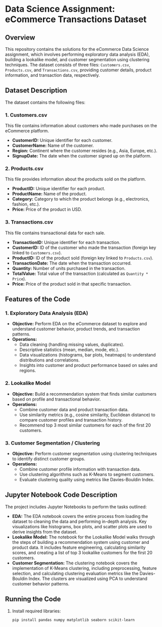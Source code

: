 # Data Science Assignment: eCommerce Transactions Dataset

## Overview
This repository contains the solutions for the eCommerce Data Science assignment, which involves performing exploratory data analysis (EDA), building a lookalike model, and customer segmentation using clustering techniques. The dataset consists of three files: `Customers.csv`, `Products.csv`, and `Transactions.csv`, providing customer details, product information, and transaction data, respectively.

## Dataset Description

The dataset contains the following files:

### 1. **Customers.csv**  
This file contains information about customers who made purchases on the eCommerce platform.
- **CustomerID:** Unique identifier for each customer.
- **CustomerName:** Name of the customer.
- **Region:** Continent where the customer resides (e.g., Asia, Europe, etc.).
- **SignupDate:** The date when the customer signed up on the platform.

### 2. **Products.csv**  
This file provides information about the products sold on the platform.
- **ProductID:** Unique identifier for each product.
- **ProductName:** Name of the product.
- **Category:** Category to which the product belongs (e.g., electronics, fashion, etc.).
- **Price:** Price of the product in USD.

### 3. **Transactions.csv**  
This file contains transactional data for each sale.
- **TransactionID:** Unique identifier for each transaction.
- **CustomerID:** ID of the customer who made the transaction (foreign key linked to `Customers.csv`).
- **ProductID:** ID of the product sold (foreign key linked to `Products.csv`).
- **TransactionDate:** The date when the transaction occurred.
- **Quantity:** Number of units purchased in the transaction.
- **TotalValue:** Total value of the transaction (calculated as `Quantity * Price`).
- **Price:** Price of the product sold in that specific transaction.

## Features of the Code

### 1. **Exploratory Data Analysis (EDA)**
   - **Objective:** Perform EDA on the eCommerce dataset to explore and understand customer behavior, product trends, and transaction patterns.
   - **Operations:**
     - Data cleaning (handling missing values, duplicates).
     - Descriptive statistics (mean, median, mode, etc.).
     - Data visualizations (histograms, bar plots, heatmaps) to understand distributions and correlations.
     - Insights into customer and product performance based on sales and regions.

### 2. **Lookalike Model**
   - **Objective:** Build a recommendation system that finds similar customers based on profile and transactional behavior.
   - **Operations:**
     - Combine customer data and product transaction data.
     - Use similarity metrics (e.g., cosine similarity, Euclidean distance) to compare customer profiles and transaction history.
     - Recommend top 3 most similar customers for each of the first 20 customers.

### 3. **Customer Segmentation / Clustering**
   - **Objective:** Perform customer segmentation using clustering techniques to identify distinct customer groups.
   - **Operations:**
     - Combine customer profile information with transaction data.
     - Use clustering algorithms such as K-Means to segment customers.
     - Evaluate clustering quality using metrics like Davies-Bouldin Index.

## Jupyter Notebook Code Description

The project includes Jupyter Notebooks to perform the tasks outlined:

- **EDA:** The EDA notebook covers the entire process from loading the dataset to cleaning the data and performing in-depth analysis. Key visualizations like histograms, box plots, and scatter plots are used to derive insights from the dataset.
- **Lookalike Model:** The notebook for the Lookalike Model walks through the steps of building a recommendation system using customer and product data. It includes feature engineering, calculating similarity scores, and creating a list of top 3 lookalike customers for the first 20 customers.
- **Customer Segmentation:** The clustering notebook covers the implementation of K-Means clustering, including preprocessing, feature selection, and calculating clustering evaluation metrics like the Davies-Bouldin Index. The clusters are visualized using PCA to understand customer behavior patterns.

## Running the Code
1. Install required libraries:
   ```bash
   pip install pandas numpy matplotlib seaborn scikit-learn
